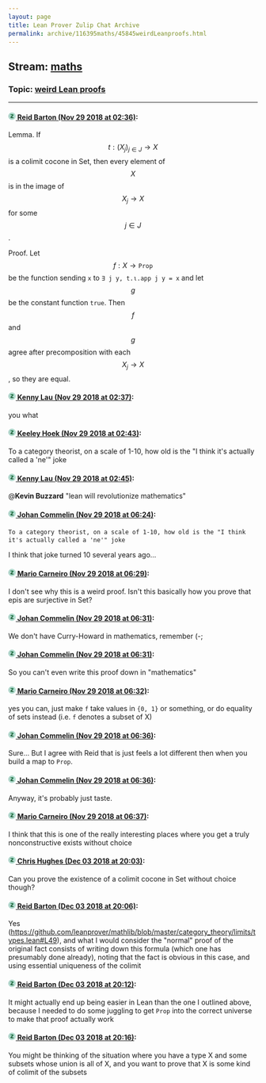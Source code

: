 ```yaml
---
layout: page
title: Lean Prover Zulip Chat Archive 
permalink: archive/116395maths/45845weirdLeanproofs.html
---
```


## Stream: [maths](index.html)
### Topic: [weird Lean proofs](45845weirdLeanproofs.html)

---

#### [![Click to go to Zulip](../../assets/img/zulip2.png) Reid Barton (Nov 29 2018 at 02:36)](https://leanprover.zulipchat.com/#narrow/stream/116395-maths/topic/weird%20Lean%20proofs/near/148758351):
Lemma. If $$t : (X_j)_{j \in J} \to X$$ is a colimit cocone in Set, then every element of $$X$$ is in the image of $$X_j \to X$$ for some $$j \in J$$.

Proof. Let $$f : X \to \mathtt{Prop}$$ be the function sending `x` to `∃ j y, t.ι.app j y = x` and let $$g$$ be the constant function `true`. Then $$f$$ and $$g$$ agree after precomposition with each $$X_j \to X$$, so they are equal.

#### [![Click to go to Zulip](../../assets/img/zulip2.png) Kenny Lau (Nov 29 2018 at 02:37)](https://leanprover.zulipchat.com/#narrow/stream/116395-maths/topic/weird%20Lean%20proofs/near/148758376):
you what

#### [![Click to go to Zulip](../../assets/img/zulip2.png) Keeley Hoek (Nov 29 2018 at 02:43)](https://leanprover.zulipchat.com/#narrow/stream/116395-maths/topic/weird%20Lean%20proofs/near/148758607):
To a category theorist, on a scale of 1-10, how old is the "I think it's actually called a 'ne'" joke

#### [![Click to go to Zulip](../../assets/img/zulip2.png) Kenny Lau (Nov 29 2018 at 02:45)](https://leanprover.zulipchat.com/#narrow/stream/116395-maths/topic/weird%20Lean%20proofs/near/148758684):
@**Kevin Buzzard** "lean will revolutionize mathematics"

#### [![Click to go to Zulip](../../assets/img/zulip2.png) Johan Commelin (Nov 29 2018 at 06:24)](https://leanprover.zulipchat.com/#narrow/stream/116395-maths/topic/weird%20Lean%20proofs/near/148766496):
```quote
To a category theorist, on a scale of 1-10, how old is the "I think it's actually called a 'ne'" joke
```
 I think that joke turned 10 several years ago...

#### [![Click to go to Zulip](../../assets/img/zulip2.png) Mario Carneiro (Nov 29 2018 at 06:29)](https://leanprover.zulipchat.com/#narrow/stream/116395-maths/topic/weird%20Lean%20proofs/near/148766630):
I don't see why this is a weird proof. Isn't this basically how you prove that epis are surjective in Set?

#### [![Click to go to Zulip](../../assets/img/zulip2.png) Johan Commelin (Nov 29 2018 at 06:31)](https://leanprover.zulipchat.com/#narrow/stream/116395-maths/topic/weird%20Lean%20proofs/near/148766707):
We don't have Curry-Howard in mathematics, remember (-;

#### [![Click to go to Zulip](../../assets/img/zulip2.png) Johan Commelin (Nov 29 2018 at 06:31)](https://leanprover.zulipchat.com/#narrow/stream/116395-maths/topic/weird%20Lean%20proofs/near/148766713):
So you can't even write this proof down in "mathematics"

#### [![Click to go to Zulip](../../assets/img/zulip2.png) Mario Carneiro (Nov 29 2018 at 06:32)](https://leanprover.zulipchat.com/#narrow/stream/116395-maths/topic/weird%20Lean%20proofs/near/148766766):
yes you can, just make `f` take values in `{0, 1}` or something, or do equality of sets instead (i.e. `f` denotes a subset of X)

#### [![Click to go to Zulip](../../assets/img/zulip2.png) Johan Commelin (Nov 29 2018 at 06:36)](https://leanprover.zulipchat.com/#narrow/stream/116395-maths/topic/weird%20Lean%20proofs/near/148766902):
Sure... But I agree with Reid that is just feels a lot different then when you build a map to `Prop`.

#### [![Click to go to Zulip](../../assets/img/zulip2.png) Johan Commelin (Nov 29 2018 at 06:36)](https://leanprover.zulipchat.com/#narrow/stream/116395-maths/topic/weird%20Lean%20proofs/near/148766909):
Anyway, it's probably just taste.

#### [![Click to go to Zulip](../../assets/img/zulip2.png) Mario Carneiro (Nov 29 2018 at 06:37)](https://leanprover.zulipchat.com/#narrow/stream/116395-maths/topic/weird%20Lean%20proofs/near/148766916):
I think that this is one of the really interesting places where you get a truly nonconstructive exists without choice

#### [![Click to go to Zulip](../../assets/img/zulip2.png) Chris Hughes (Dec 03 2018 at 20:03)](https://leanprover.zulipchat.com/#narrow/stream/116395-maths/topic/weird%20Lean%20proofs/near/150791933):
Can you prove the existence of a colimit cocone in Set without choice though?

#### [![Click to go to Zulip](../../assets/img/zulip2.png) Reid Barton (Dec 03 2018 at 20:06)](https://leanprover.zulipchat.com/#narrow/stream/116395-maths/topic/weird%20Lean%20proofs/near/150792172):
Yes (https://github.com/leanprover/mathlib/blob/master/category_theory/limits/types.lean#L49), and what I would consider the "normal" proof of the original fact consists of writing down this formula (which one has presumably done already), noting that the fact is obvious in this case, and using essential uniqueness of the colimit

#### [![Click to go to Zulip](../../assets/img/zulip2.png) Reid Barton (Dec 03 2018 at 20:12)](https://leanprover.zulipchat.com/#narrow/stream/116395-maths/topic/weird%20Lean%20proofs/near/150792703):
It might actually end up being easier in Lean than the one I outlined above, because I needed to do some juggling to get `Prop` into the correct universe to make that proof actually work

#### [![Click to go to Zulip](../../assets/img/zulip2.png) Reid Barton (Dec 03 2018 at 20:16)](https://leanprover.zulipchat.com/#narrow/stream/116395-maths/topic/weird%20Lean%20proofs/near/150792953):
You might be thinking of the situation where you have a type X and some subsets whose union is all of X, and you want to prove that X is some kind of colimit of the subsets

